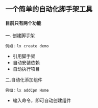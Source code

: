 ## 一个简单的自动化脚手架工具

#### 目前只有两个功能

一. 创建脚手架

```
例如：lx create demo
```
+ 引用脚手架
+ 自动安装依赖
+ 自动执行项目

二.自动化添加组件

```
例如：lx addCpn Home
```
+ 输入命令，即可自动创建组件